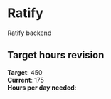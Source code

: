 # Ratify
Ratify backend

## Target hours revision 
**Target**: 450 \
**Current**: 175 \
**Hours per day needed**: 

